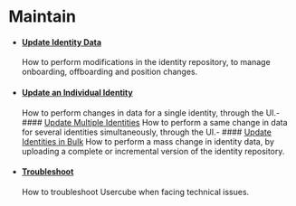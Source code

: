 # Maintain

- #### [Update Identity Data](/docs/identitymanager/6.1/identitymanager/user-guide/maintain/identity-data-modification/index.md)

  How to perform modifications in the identity repository, to manage onboarding, offboarding and
  position changes.

- #### [Update an Individual Identity](/docs/identitymanager/6.1/identitymanager/user-guide/maintain/identity-data-modification/individual-update/index.md)
  How to perform changes in data for a single identity, through the UI.- ####
  [Update Multiple Identities](/docs/identitymanager/6.1/identitymanager/user-guide/maintain/identity-data-modification/multiple-update/index.md)
  How to perform a same change in data for several identities simultaneously, through the
  UI.- ####
  [Update Identities in Bulk](/docs/identitymanager/6.1/identitymanager/user-guide/maintain/identity-data-modification/mass-update/index.md)
  How to perform a mass change in identity data, by uploading a complete or incremental version of
  the identity repository.
- #### [Troubleshoot](/docs/identitymanager/6.1/identitymanager/user-guide/maintain/troubleshooting/index.md)
  How to troubleshoot Usercube when facing technical issues.
